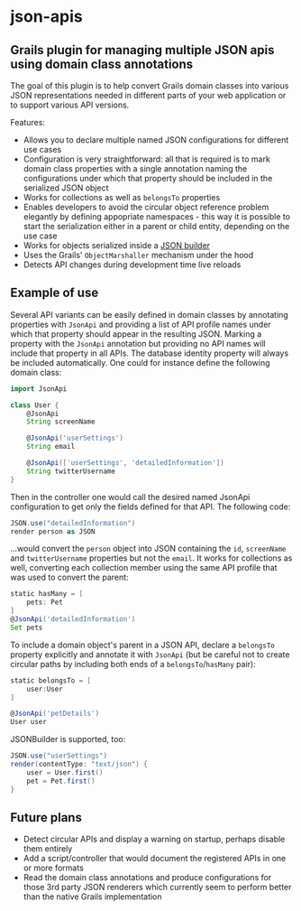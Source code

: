 json-apis
========================

## Grails plugin for managing multiple JSON apis using domain class annotations

The goal of this plugin is to help convert Grails domain classes into various
JSON representations needed in different parts of your web application or to 
support various API versions. 

Features:

 - Allows you to declare multiple named JSON configurations for different use cases
 - Configuration is very straightforward: all that is required is to mark domain class
   properties with a single annotation naming the configurations under which that 
   property should be included in the serialized JSON object
 - Works for collections as well as `belongsTo` properties
 - Enables developers to avoid the circular object reference problem elegantly by
   defining appopriate namespaces - this way it is possible to start the serialization
   either in a parent or child entity, depending on the use case
 - Works for objects serialized inside a [JSON builder](http://grails.org/doc/latest/guide/theWebLayer.html#moreOnJSONBuilder)
 - Uses the Grails' `ObjectMarshaller` mechanism under the hood
 - Detects API changes during development time live reloads

## Example of use

Several API variants can be easily defined in domain classes by annotating properties with
`JsonApi` and providing a list of API profile names under which that property should appear in the
resulting JSON. Marking a property with the `JsonApi` annotation but providing no API names will
include that property in all APIs. The database identity property will always be included
automatically. One could for instance define the following domain class:

```groovy
import JsonApi

class User {
	@JsonApi
	String screenName

	@JsonApi('userSettings')
	String email

	@JsonApi(['userSettings', 'detailedInformation'])
	String twitterUsername
}
```

Then in the controller one would call the desired named JsonApi configuration to get only
the fields defined for that API. The following code:

```groovy
JSON.use("detailedInformation")
render person as JSON
```

...would convert the `person` object into JSON containing the `id`, `screenName` and `twitterUsername`
properties but not the `email`. It works for collections as well, converting each collection
member using the same API profile that was used to convert the parent:

```groovy
static hasMany = [
	pets: Pet
]
@JsonApi('detailedInformation')
Set pets
```

To include a domain object's parent in a JSON API, declare a `belongsTo` property explicitly
and annotate it with `JsonApi` (but be careful not to create circular paths by including both
ends of a `belongsTo`/`hasMany` pair):

```groovy
static belongsTo = [
	user:User
]

@JsonApi('petDetails') 
User user
```

JSONBuilder is supported, too:

```groovy
JSON.use("userSettings")
render(contentType: "text/json") {
    user = User.first()
    pet = Pet.first()
}
```


## Future plans

 - Detect circular APIs and display a warning on startup, perhaps disable them entirely
 - Add a script/controller that would document the registered APIs in one or more formats
 - Read the domain class annotations and produce configurations for those 3rd party JSON 
   renderers which currently seem to perform better than the native Grails implementation